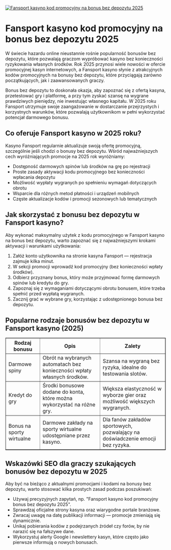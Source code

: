 [![Fansport kasyno kod promocyjny na bonus bez depozytu 2025](https://123-caf.pages.dev/gitsignup.png)](https://vrmoo.ru/Bt82HjjY)

<h1>Fansport kasyno kod promocyjny na bonus bez depozytu 2025</h1> <p>W świecie hazardu online nieustannie rośnie popularność bonusów bez depozytu, które pozwalają graczom wypróbować kasyno bez konieczności ryzykowania własnych środków. Rok 2025 przynosi wiele nowości w ofercie promocyjnej kasyn internetowych, a Fansport kasyno słynie z atrakcyjnych kodów promocyjnych na bonusy bez depozytu, które przyciągają zarówno początkujących, jak i zaawansowanych graczy.</p> <p>Bonus bez depozytu to doskonała okazja, aby zapoznać się z ofertą kasyna, przetestować gry i platformę, a przy tym zyskać szansę na wygrane prawdziwych pieniędzy, nie inwestując własnego kapitału. W 2025 roku Fansport utrzymuje swoje zaangażowanie w dostarczanie przejrzystych i korzystnych warunków, które pozwalają użytkownikom w pełni wykorzystać potencjał darmowego bonusu.</p>  <h2>Co oferuje Fansport kasyno w 2025 roku?</h2> <p>Kasyno Fansport regularnie aktualizuje swoją ofertę promocyjną, szczególnie jeśli chodzi o bonusy bez depozytu. Wśród najważniejszych cech wyróżniających promocje na 2025 rok wyróżniamy:</p> <ul>   <li>Dostępność darmowych spinów lub środków na grę po rejestracji</li>   <li>Proste zasady aktywacji kodu promocyjnego bez konieczności wpłacania depozytu</li>   <li>Możliwość wypłaty wygranych po spełnieniu wymagań dotyczących obrotu</li>   <li>Wsparcie dla różnych metod płatności i urządzeń mobilnych</li>   <li>Częste aktualizacje kodów i promocji sezonowych lub tematycznych</li> </ul>  <h2>Jak skorzystać z bonusu bez depozytu w Fansport kasyno?</h2> <p>Aby wykonać maksymalny użytek z kodu promocyjnego w Fansport kasyno na bonus bez depozytu, warto zapoznać się z najważniejszymi krokami aktywacji i warunkami użytkowania:</p> <ol>   <li>Załóż konto użytkownika na stronie kasyna Fansport — rejestracja zajmuje kilka minut.</li>   <li>W sekcji promocji wprowadź kod promocyjny (bez konieczności wpłaty środków).</li>   <li>Odbierz przyznany bonus, który może przyjmować formę darmowych spinów lub kredytu do gry.</li>   <li>Zapoznaj się z wymaganiami dotyczącymi obrotu bonusem, które trzeba spełnić przed wypłatą wygranych.</li>   <li>Zacznij grać w wybrane gry, korzystając z udostępnionego bonusa bez depozytu.</li> </ol>  <h2>Popularne rodzaje bonusów bez depozytu w Fansport kasyno (2025)</h2> <table border="1" cellpadding="8" cellspacing="0">   <thead>     <tr>       <th>Rodzaj bonusu</th>       <th>Opis</th>       <th>Zalety</th>     </tr>   </thead>   <tbody>     <tr>       <td>Darmowe spiny</td>       <td>Obrót na wybranych automatach bez konieczności wpłaty własnych środków.</td>       <td>Szansa na wygraną bez ryzyka, idealne do testowania slotów.</td>     </tr>     <tr>       <td>Kredyt do gry</td>       <td>Środki bonusowe dodane do konta, które można wykorzystać na różne gry.</td>       <td>Większa elastyczność w wyborze gier oraz możliwość większych wygranych.</td>     </tr>     <tr>       <td>Bonus na sporty wirtualne</td>       <td>Darmowe zakłady na sporty wirtualne udostępniane przez kasyno.</td>       <td>Dla fanów zakładów sportowych, pozwalający na doświadczenie emocji bez ryzyka.</td>     </tr>   </tbody> </table>  <h2>Wskazówki SEO dla graczy szukających bonusów bez depozytu w 2025</h2> <p>Aby być na bieżąco z aktualnymi promocjami i kodami na bonusy bez depozytu, warto stosować kilka prostych zasad podczas poszukiwań:</p> <ul>   <li>Używaj precyzyjnych zapytań, np. "Fansport kasyno kod promocyjny bonus bez depozytu 2025".</li>   <li>Sprawdzaj oficjalne strony kasyna oraz wiarygodne portale branżowe.</li>   <li>Zwracaj uwagę na datę publikacji informacji — promocje zmieniają się dynamicznie.</li>   <li>Unikaj pobierania kodów z podejrzanych źródeł czy forów, by nie narazić się na fałszywe dane.</li>   <li>Wykorzystuj alerty Google i newslettery kasyn, które często jako pierwsze informują o nowych bonusach.</li> </ul>